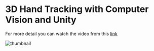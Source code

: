 # 3D Hand Tracking with Computer Vision and Unity
For more detail you can watch the video from this [link](https://www.google.com)


![thumbnail](https://user-images.githubusercontent.com/59657199/175823969-e7919f6b-423c-4907-8c30-5f8556749d56.png)
